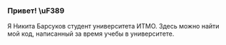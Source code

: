 ### Привет! \uF389

 Я Никита Барсуков студент университета ИТМО. Здесь можно найти мой код, написанный за время учебы в университете. 
